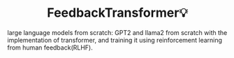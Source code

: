 <h1 align="center">FeedbackTransformer💡</h1>


large language models from scratch: GPT2 and llama2 from scratch with the implementation of transformer, and training it using reinforcement learning from human feedback(RLHF).
